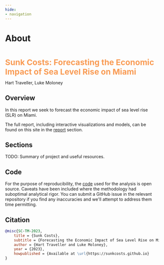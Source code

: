 ```yaml
---
hide:
- navigation
---
```


# About

<p style="text-align: left; font-size: 26px; color:#F99B54; position: relative; top: 20px; margin-bottom: 32px; font-weight: bold;">Sunk Costs: Forecasting the Economic Impact of Sea Level Rise on Miami</p>

Hart Traveller, Luke Moloney

## Overview

In this report we seek to forecast the economic impact of sea level rise (SLR) on Miami.

<!-- - objective
- conclusion
- key points -->

The full report, including interactive visualizations and models, can be found on this site in the [report](report/introduction.md) section.

## Sections
TODO: Summary of project and useful resources.

<!--
- Streamlit app
- models
- github organization
- visualizations
- references
- contact form-->


## Code

For the purpose of reproducibility, the [code](https://github.com/sunkcosts) used for the analysis is open source. Caveats have been included where the methodology had suboptimal analytical rigor. You can submit a GitHub issue in the relevant repository if you find any inaccuracies and we'll attempt to address them time permitting.


## Citation

```bibtex
@misc{SC-TM-2023,
    title = {Sunk Costs},
    subtitle = {Forecasting the Economic Impact of Sea Level Rise on Miami},
    author = {Hart Traveller and Luke Moloney},
    year = {2023},
    howpublished = {Available at \url{https://sunkcosts.github.io}
}
```

